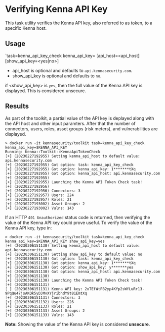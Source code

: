 # Verifying Kenna API Key

This task utility verifies the Kenna API key, also referred to as token, to a specific Kenna host.

## Usage
`task=kenna_api_key_check kenna_api_key=<API-Key> [api_host=<api_host] [show_api_key=<yes|no>]

* api_host is optional and defaults to `api.kennasecurity.com`.
* show_api_key is optional and defaults to `no`.

if <show_api_key> is `yes`, then the full value of the Kenna API key is displayed.  This is considered unsecure.

## Results

As part of the toolkit, a partial value of the API key is deplayed along with the API host and other input paramters.
After that the number of connectors, users, roles, asset groups (risk meters), and vulnerabilities are displayed.

```
> docker run -it kennasecurity/toolkit task=kenna_api_key_check kenna_api_key=$KENNA_API_KEY
Running: Kenna::Toolkit::KennaApiTokenCheck
[+] (20230227192955) Setting kenna_api_host to default value: api.kennasecurity.com
[+] (20230227192955) Got option: task: kenna_api_key_check
[+] (20230227192955) Got option: kenna_api_key: 1*******tXq
[+] (20230227192955) Got option: kenna_api_host: api.kennasecurity.com
[+] (20230227192955) 
[+] (20230227192955) Launching the Kenna API Token Check task!
[+] (20230227192956) 
[+] (20230227192956) Connectors: 3
[+] (20230227192957) Users: 224
[+] (20230227192957) Roles: 21
[+] (20230227193002) Asset Groups: 2
[+] (20230227193002) Vulns: 143
```

If an HTTP `401 Unauthorized` status code is returned, then verifying the value of the Kenna API key could prove useful.  To verify the value of the Kenna API key, type in:

```
> docker run -it kennasecurity/toolkit task=kenna_api_key_check kenna_api_key=$KENNA_API_KEY show_api_key=yes
[+] (20230306151130) Setting kenna_api_host to default value: api.kennasecurity.com
[+] (20230306151130) Setting show_api_key to default value: no
[+] (20230306151130) Got option: task: kenna_api_key_check
[+] (20230306151130) Got option: kenna_api_key: 1*******tXq
[+] (20230306151130) Got option: show_api_key: y*******yes
[+] (20230306151130) Got option: kenna_api_host: api.kennasecurity.com
[+] (20230306151130) 
[+] (20230306151130) Launching the Kenna API Token Check task!
[+] (20230306151131) 
[ ] (20230306151131) Kenna API key: 2xTEfWtFB2yp4KYp2sWfLuRr13-9PqQu47jsAKQk5yDJMvXYjribhdY9t81EmtXq
[+] (20230306151131) Connectors: 3
[+] (20230306151132) Users: 226
[+] (20230306151133) Roles: 21
[+] (20230306151133) Asset Groups: 2
[+] (20230306151133) Vulns: 143
```

**Note:** Showing the value of the Kenna API key is considered **unsecure**.

